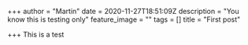 +++
author = "Martin"
date = 2020-11-27T18:51:09Z
description = "You know this is testing only"
feature_image = ""
tags = []
title = "First post"

+++
This is a test